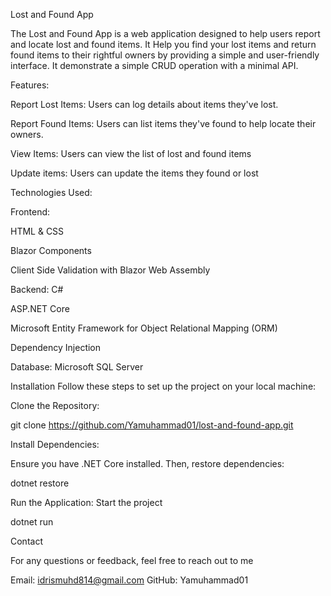 Lost and Found App

The Lost and Found App is a web application designed to help users report and locate lost and found items. It Help you find your lost items and return found items to their rightful owners by providing a simple and user-friendly interface.
It demonstrate a simple CRUD operation with a minimal API.

Features:

Report Lost Items: Users can log details about items they've lost.

Report Found Items: Users can list items they've found to help locate their owners.

View Items: Users can view the list of lost and found items

Update items: Users can update the items they found or lost

Technologies Used:

Frontend:

HTML & CSS

Blazor Components

Client Side Validation with Blazor Web Assembly

Backend:
C#

ASP.NET Core 

Microsoft Entity Framework for Object Relational Mapping (ORM)

Dependency Injection

Database:
Microsoft SQL Server

Installation
Follow these steps to set up the project on your local machine:

Clone the Repository:

git clone https://github.com/Yamuhammad01/lost-and-found-app.git


Install Dependencies:

Ensure you have .NET Core installed. Then, restore dependencies:

dotnet restore

Run the Application: Start the project

dotnet run

Contact

For any questions or feedback, feel free to reach out to me

Email: idrismuhd814@gmail.com
GitHub: Yamuhammad01
